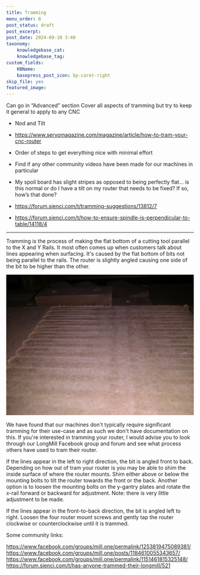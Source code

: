 ```yaml
---
title: Tramming
menu_order: 0
post_status: draft
post_excerpt: 
post_date: 2024-09-10 3:40
taxonomy:
    knowledgebase_cat: 
    knowledgebase_tag:        
custom_fields:
    KBName: 
    basepress_post_icon: bp-caret-right
skip_file: yes
featured_image: 
---
```


Can go in “Advanced” section
Cover all aspects of tramming but try to keep it general to apply to any CNC

- Nod and Tilt
- https://www.servomagazine.com/magazine/article/how-to-tram-your-cnc-router
- Order of steps to get everything nice with minimal effort
- Find if any other community videos have been made for our machines in particular
- My spoil board has slight stripes as opposed to being perfectly flat… is this normal or do I have a tilt on my router that needs to be fixed? If so, how’s that done?
- https://forum.sienci.com/t/tramming-suggestions/13812/7

- https://forum.sienci.com/t/how-to-ensure-spindle-is-perpendicular-to-table/14118/4

---

Tramming is the process of making the flat bottom of a cutting tool parallel to the X and Y Rails. It most often comes up when customers talk about lines appearing when surfacing. It's caused by the flat bottom of bits not being parallel to the rails. The router is slightly angled causing one side of the bit to be higher than the other.

![](/_images/_experimental-writing/tramming-lines.jpg)

We have found that our machines don't typically require significant tramming for their use-case and as such we don't have documentation on this. If you're interested in tramming your router, I would advise you to look through our LongMill Facebook group and forum and see what process others have used to tram their router.

If the lines appear in the left to right direction, the bit is angled front to back. Depending on how out of tram your router is you may be able to shim the inside surface of where the router mounts. Shim either above or below the mounting bolts to tilt the router towards the front or the back. Another option is to loosen the mounting bolts on the y-gantry plates and rotate the x-rail forward or backward for adjustment. Note: there is very little adjustment to be made.

If the lines appear in the front-to-back direction, the bit is angled left to right. Loosen the four router mount screws and gently tap the router clockwise or counterclockwise until it is trammed.

Some community links:

https://www.facebook.com/groups/mill.one/permalink/1253819475089381/
https://www.facebook.com/groups/mill.one/posts/1184610055343657/
https://www.facebook.com/groups/mill.one/permalink/1151461815325148/
https://forum.sienci.com/t/has-anyone-trammed-their-longmill/521
